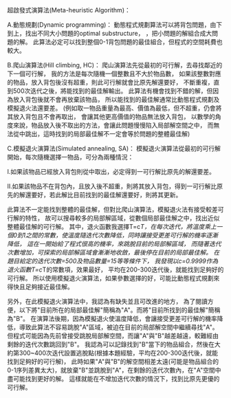 超啟發式演算法(Meta-heuristic Algorithm)：

A.動態規劃(Dynamic programming)： 動態程式規劃算法可以將背包問題，由下到上，找出不同大小問題的optimal substructure， ，把小問題的解組合成大問題的解。 此算法必定可以找到整個0-1背包問題的最佳組合，但程式的空間耗費也較大。


B.爬山演算法(Hill climbing, HC)： 爬山演算法先從最初的可行解，去尋找鄰近的下一個可行解， 我的方法是每次隨機一個整數且不大於物品數， 如果該整數對應的物品，放入背包後沒有超重，則此可行解就會比原先解還要好， 不斷重複，直到500次迭代之後，將能找到的最佳解輸出。 此算法有機會找到不錯的解，但因為放入背包後就不會再放棄該物品， 所以能找到的最佳解通常比動態程式規劃及模擬退火法還要差。 (例如取一物品重量為最高、價值為最低，但不超重，仍會將其放入背包且不會再取出， 會讓其他更高價值的物品無法放入背包， 以數學的角度來說，物品放入後不取出的方法，會讓此問題慢慢陷入局部解空間之中， 而無法從中跳出，這時找到的局部最佳解不一定會等於問題的整體最佳解)


C.模擬退火演算法(Simulated annealing, SA)： 模擬退火演算法從最初的可行解開始，每次隨機選擇一物品，可分為兩種情況： 

I.如果該物品已經放入背包則從中取出，必定得到一可行解比原先的解還要差。 

II.如果該物品不在背包內，且放入後不超重，則將其放入背包，得到一可行解比原先的解還要好，若此解比目前找到的最佳解還要好，則將其更新。

此算法不一定能找到整體的最佳解，但對比爬山演算法，模擬退火法有接受較差可行解的特性， 故可以搜尋較多的局部解區域，從數個局部最佳解之中，找出近似整體最佳解的可行解。 其中，退火函數我選擇T=c*T，在每次迭代，將溫度乘上一個0到1之間的常數，使溫度隨迭代次數降低，同時讓接受更差可行解的機率逐漸降低， 這在一開始給了程式很高的機率，來跳脫目前的局部解區域， 而隨著迭代次數增加，可探索的局部解區域會漸漸地收斂，最後停在目前的局部最佳解。
在題目給定的迭代次數=500及物品數量=15等等條件下， 我發現以c=0.9999作為退火函數T=c*T的常數項，效果最好， 平均在200-300迭代後，就能找到足夠好的可行解。 所以使用模擬退火演算法，如果參數選擇的好，可能比動態程式規劃來得快且足夠接近最佳解。

另外，在此模擬退火演算法中，我認為有缺失並且可改進的地方， 為了閱讀方便，以下將"目前所在的局部最佳解"簡稱為"A"。而將"目前所找到的最佳解"簡稱為"B"。
在演算法後期，因為模擬退火使溫度降低，會讓接受更差可行解的機率降低，導致此算法不容易跳脫"A"區域，被迫在目前的局部解空間中繼續尋找"A"。 但程式可能因為先前曾接受跳脫局部解空間，而讓"A"與"B"越差越遠，較難經由剩餘的迭代次數跳回到"B"。 我認為可以記錄找到"B"當下的物品組合，然後在大約第300~400次迭代設置逃脫點(根據本題經驗，平均在200-300迭代後，就能找到足夠好的可行解)， 此時如果"A"與"B"的解空間相差太遠(可能是物品組合的0-1序列差異太大)，就放棄"B"並跳脫到"A"，在剩餘的迭代次數內，在"A"空間中盡可能找到更好的解。 這樣就能在不增加迭代次數的情況下，找到比原先更優的可行解。
